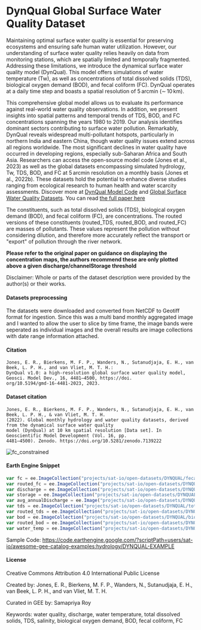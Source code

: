 # DynQual Global Surface Water Quality Dataset

Maintaining optimal surface water quality is essential for preserving ecosystems and ensuring safe human water utilization. However, our understanding of surface water quality relies heavily on data from monitoring stations, which are spatially limited and temporally fragmented. Addressing these limitations, we introduce the dynamical surface water quality model (DynQual). This model offers simulations of water temperature (Tw), as well as concentrations of total dissolved solids (TDS), biological oxygen demand (BOD), and fecal coliform (FC). DynQual operates at a daily time step and boasts a spatial resolution of 5 arcmin (∼ 10 km).

This comprehensive global model allows us to evaluate its performance against real-world water quality observations. In addition, we present insights into spatial patterns and temporal trends of TDS, BOD, and FC concentrations spanning the years 1980 to 2019. Our analysis identifies dominant sectors contributing to surface water pollution. Remarkably, DynQual reveals widespread multi-pollutant hotspots, particularly in northern India and eastern China, though water quality issues extend across all regions worldwide. The most significant declines in water quality have occurred in developing regions, especially sub-Saharan Africa and South Asia. Researchers can access the open-source model code (Jones et al., 2023) as well as the global datasets encompassing simulated hydrology, Tw, TDS, BOD, and FC at 5 arcmin resolution on a monthly basis (Jones et al., 2022b). These datasets hold the potential to enhance diverse studies ranging from ecological research to human health and water scarcity assessments. Discover more at [DynQual Model Code](https://doi.org/10.5281/zenodo.7932317) and [Global Surface Water Quality Datasets](https://doi.org/10.5281/zenodo.7139222). You can read [the full paper here](https://gmd.copernicus.org/articles/16/4481/2023/)

The constituents, such as total dissolved solids (TDS), biological oxygen demand (BOD), and fecal coliform (FC), are concentrations. The routed versions of these constituents (routed_TDS, routed_BOD, and routed_FC) are masses of pollutants. These values represent the pollution without considering dilution, and therefore more accurately reflect the transport or "export" of pollution through the river network.

**Please refer to the original paper on guidance on displaying the concentration maps, the authors recommend these are only plotted above a given discharge/channelStorage threshold**

Disclaimer: Whole or parts of the dataset description were provided by the author(s) or their works.

#### Datasets preprocessing
The datasets were downloaded and converted from NetCDF to Geotiff format for ingestion. Since this was a multi band monthly aggregated image and I wanted to allow the user to slice by time frame, the image bands were seperated as individual images and the overall results are image collections with date range information attached.

#### Citation

```
Jones, E. R., Bierkens, M. F. P., Wanders, N., Sutanudjaja, E. H., van Beek, L. P. H., and van Vliet, M. T. H.:
DynQual v1.0: a high-resolution global surface water quality model, Geosci. Model Dev., 16, 4481–4500, https://doi.
org/10.5194/gmd-16-4481-2023, 2023.
```

#### Dataset citation

```
Jones, E. R., Bierkens, M. F. P., Wanders, N., Sutanudjaja, E. H., van Beek, L. P. H., & van Vliet, M. T. H.
(2022). Global monthly hydrology and water quality datasets, derived from the dynamical surface water quality
model (DynQual) at 10 km spatial resolution [Data set]. In Geoscientific Model Development (Vol. 16, pp.
4481–4500). Zenodo. https://doi.org/10.5281/zenodo.7139222
```

![fc_constrained](https://github.com/samapriya/awesome-gee-community-datasets/assets/6677629/62afe386-ec7b-4000-b758-4e7f655f0b4f)

#### Earth Engine Snippet

```js
var fc = ee.ImageCollection("projects/sat-io/open-datasets/DYNQUAL/fecal-coliform");
var routed_fc = ee.ImageCollection("projects/sat-io/open-datasets/DYNQUAL/routed-fc");
var discharge = ee.ImageCollection("projects/sat-io/open-datasets/DYNQUAL/discharge");
var storage = ee.ImageCollection("projects/sat-io/open-datasets/DYNQUAL/channel-storage");
var avg_annualDischarge = ee.Image("projects/sat-io/open-datasets/DYNQUAL/discharge-avg-annual");
var tds = ee.ImageCollection("projects/sat-io/open-datasets/DYNQUAL/total-dissolved-solids");
var routed_tds = ee.ImageCollection("projects/sat-io/open-datasets/DYNQUAL/routed-tds");
var bod = ee.ImageCollection("projects/sat-io/open-datasets/DYNQUAL/biological-oxygen-demand");
var routed_bod = ee.ImageCollection("projects/sat-io/open-datasets/DYNQUAL/routed-bod");
var water_temp = ee.ImageCollection("projects/sat-io/open-datasets/DYNQUAL/water-temperature");
```

Sample Code: https://code.earthengine.google.com/?scriptPath=users/sat-io/awesome-gee-catalog-examples:hydrology/DYNQUAL-EXAMPLE

#### License
Creative Commons Attribution 4.0 International Public License

Created by: Jones, E. R., Bierkens, M. F. P., Wanders, N., Sutanudjaja, E. H., van Beek, L. P. H., and van Vliet, M. T. H.

Curated in GEE by: Samapriya Roy

Keywords: water quality, discharge, water temperature, total dissolved solids, TDS, salinity, biological oxygen demand, BOD, fecal coliform, FC

